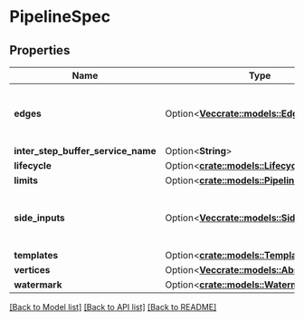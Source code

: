 # PipelineSpec

## Properties

Name | Type | Description | Notes
------------ | ------------- | ------------- | -------------
**edges** | Option<[**Vec<crate::models::Edge>**](Edge.md)> | Edges define the relationships between vertices | [optional]
**inter_step_buffer_service_name** | Option<**String**> |  | [optional]
**lifecycle** | Option<[**crate::models::Lifecycle**](Lifecycle.md)> |  | [optional]
**limits** | Option<[**crate::models::PipelineLimits**](PipelineLimits.md)> |  | [optional]
**side_inputs** | Option<[**Vec<crate::models::SideInput>**](SideInput.md)> | SideInputs defines the Side Inputs of a pipeline. | [optional]
**templates** | Option<[**crate::models::Templates**](Templates.md)> |  | [optional]
**vertices** | Option<[**Vec<crate::models::AbstractVertex>**](AbstractVertex.md)> |  | [optional]
**watermark** | Option<[**crate::models::Watermark**](Watermark.md)> |  | [optional]

[[Back to Model list]](../README.md#documentation-for-models) [[Back to API list]](../README.md#documentation-for-api-endpoints) [[Back to README]](../README.md)


